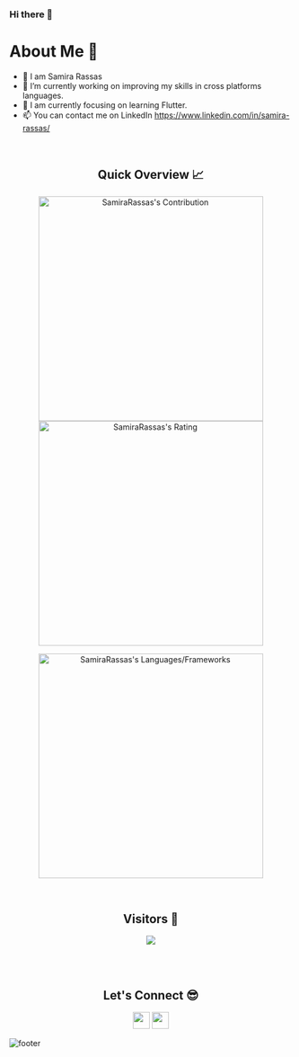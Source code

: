 ### Hi there 👋

<!--
**SamiraRassas/SamiraRassas** is a ✨ _special_ ✨ repository because its `README.md` (this file) appears on your GitHub profile.

Here are some ideas to get you started:

- 🔭 I’m currently working on ...
- 🌱 I’m currently learning ...
- 👯 I’m looking to collaborate on ...
- 🤔 I’m looking for help with ...
- 💬 Ask me about ...
- 📫 How to reach me: ...
- 😄 Pronouns: ...
- ⚡ Fun fact: ...
-->
<h1>About Me 📌</h1>

- 👋 I am Samira Rassas
- 🔭 I’m currently working on improving my skills in cross platforms languages.
- 🌱 I am currently focusing on learning Flutter.
- 📫 You can contact me on LinkedIn https://www.linkedin.com/in/samira-rassas/


<br />

<h2 align="center">Quick Overview 📈</h2>
  
  <p align = "center">
 
</p>

<p align = "center">
  <img src = "https://github-readme-stats.vercel.app/api?username=SamiraRassas&count_private=true&theme=dracula&hide_border=true" alt = "SamiraRassas's Contribution" width = 400 >
  <img src = "https://github-readme-streak-stats.herokuapp.com?user=SamiraRassas&count_private=true&theme=dracula&hide_border=true" alt = "SamiraRassas's Rating" width = 400 >

</p>

<p align = "center">

 <img src = "https://github-readme-stats.vercel.app/api/top-langs?username=SamiraRassas&show_icons=true&count_private=true&locale=en&layout=compact&langs_count=10&hide_border=true&bg_color=282A36&title_color=DD6387&text_color=fff&icon_color=fff" alt = "SamiraRassas's Languages/Frameworks" width = 400 />
</p>


<br />
<h2 align="center">Visitors 👀</h2>
<div align="center" >
  <img src="https://profile-counter.glitch.me/SamiraRassas/count.svg"></img>
</div>

<br /><br />
<h2 align="center">Let's Connect 😎</h2>
<p align="center">
  <a href = "mailto:samirarassas22@gmail.com"><img src = "https://img.shields.io/badge/Gmail-D14836?style=for-the-badge&logo=gmail&logoColor=white" height = 30></a>
  <a href = "https://www.linkedin.com/in/samira-rassas/"><img src = "https://img.shields.io/badge/LinkedIn-0077B5?style=for-the-badge&logo=linkedin&logoColor=white"     height = 30></a>
 
</p>


![footer](https://capsule-render.vercel.app/api?type=waving&color=gradient&height=150&section=footer)
